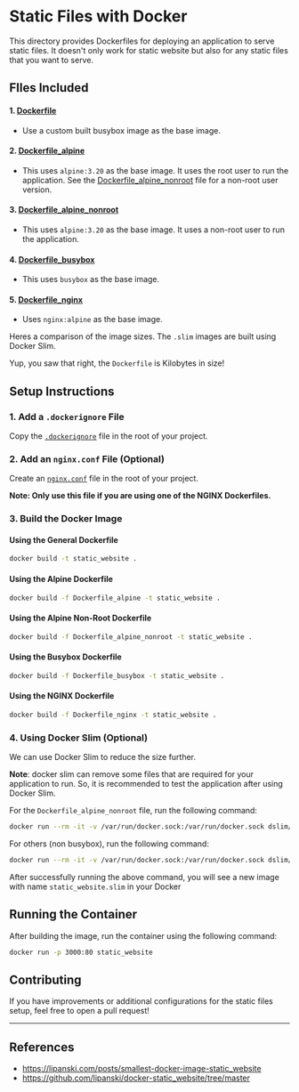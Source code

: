 # Static Files with Docker

This directory provides Dockerfiles for deploying an application to serve static files. It doesn't only work for static website but also for any static files that you want to serve.

## FIles Included

#### 1. [Dockerfile](Dockerfile)

-   Use a custom built busybox image as the base image.

#### 2. [Dockerfile_alpine](Dockerfile_alpine)

-   This uses `alpine:3.20` as the base image. It uses the root user to run the application. See the
    [Dockerfile_alpine_nonroot](Dockerfile_alpine_nonroot) file for a non-root user version.

#### 3. [Dockerfile_alpine_nonroot](Dockerfile_alpine_nonroot)

-   This uses `alpine:3.20` as the base image. It uses a non-root user to run the application.

#### 4. [Dockerfile_busybox](Dockerfile_busybox)

-   This uses `busybox` as the base image.

#### 5. [Dockerfile_nginx](Dockerfile_nginx)

-   Uses `nginx:alpine` as the base image.

Heres a comparison of the image sizes. The `.slim` images are built using Docker Slim.

Yup, you saw that right, the `Dockerfile` is Kilobytes in size!

## Setup Instructions

### 1. Add a `.dockerignore` File

Copy the [`.dockerignore`](.dockerignore) file in the root of your project.

### 2. Add an `nginx.conf` File (Optional)

Create an [`nginx.conf`](nginx.conf) file in the root of your project.

**Note: Only use this file if you are using one of the NGINX Dockerfiles.**

### 3. Build the Docker Image

#### Using the General Dockerfile

```bash
docker build -t static_website .
```

#### Using the Alpine Dockerfile

```bash
docker build -f Dockerfile_alpine -t static_website .
```

#### Using the Alpine Non-Root Dockerfile

```bash
docker build -f Dockerfile_alpine_nonroot -t static_website .
```

#### Using the Busybox Dockerfile

```bash
docker build -f Dockerfile_busybox -t static_website .
```

#### Using the NGINX Dockerfile

```bash
docker build -f Dockerfile_nginx -t static_website .
```

### 4. Using Docker Slim (Optional)

We can use Docker Slim to reduce the size further.

**Note**: docker slim can remove some files that are required for your application to run. So, it is recommended to test
the application after using Docker Slim.

For the `Dockerfile_alpine_nonroot` file, run the following command:

```bash
docker run --rm -it -v /var/run/docker.sock:/var/run/docker.sock dslim/slim build --target static_website --include-path /var/www/html --include-path /var/log/nginx --include-path /var/lib/nginx --include-path /run/nginx
```

For others (non busybox), run the following command:

```bash
docker run --rm -it -v /var/run/docker.sock:/var/run/docker.sock dslim/slim build --target static_website --include-path /var/www/html
```

After successfully running the above command, you will see a new image with name `static_website.slim` in your Docker

## Running the Container

After building the image, run the container using the following command:

```bash
docker run -p 3000:80 static_website
```

## Contributing

If you have improvements or additional configurations for the static files setup, feel free to open a pull request!

---

## References

-   https://lipanski.com/posts/smallest-docker-image-static_website
-   https://github.com/lipanski/docker-static_website/tree/master

